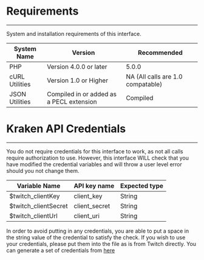 # Requirements  

***  

System and installation requirements of this interface.  

| System Name | Version | Recommended |
| ---- | -------------- | ----------- |
| PHP | Version 4.0.0 or later | 5.0.0 |
| cURL Utilities | Version 1.0 or Higher | NA (All calls are 1.0 compatable) |
| JSON Utilities | Compiled in or added as a PECL extension | Compiled | 

# Kraken API Credentials 

*** 

You do not require credentials for this interface to work, as not all calls require authorization to use.  However, this interface WILL check that you have modified the credential variables and will throw a user level error should you not change them.  

| Variable Name | API key name | Expected type |
| ---- | --------------------- | ------------- |
| $twitch_clientKey | client_key | String |
| $twitch_clientSecret | client_secret | String | 
| $twitch_clientUrl | client_uri | String |

In order to avoid putting in any credentials, you are able to put a space in the string value of the credential to satisfy the check.  If you wish to use your credentials, please put them into the file as is from Twitch directly.  You can generate a set of credentials from [here](http://www.twitch.tv/kraken/oauth2/clients/new)